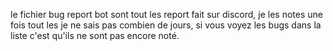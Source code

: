le fichier bug report bot sont tout les report fait sur discord, je les notes une fois tout les je ne sais pas combien de jours, si vous voyez les bugs dans la liste c'est qu'ils ne sont pas encore noté.
